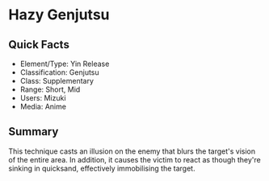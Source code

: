 # Hazy Genjutsu

## Quick Facts
- Element/Type: Yin Release
- Classification: Genjutsu
- Class: Supplementary
- Range: Short, Mid
- Users: Mizuki
- Media: Anime

## Summary
This technique casts an illusion on the enemy that blurs the target's vision of the entire area. In addition, it causes the victim to react as though they're sinking in quicksand, effectively immobilising the target.
